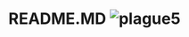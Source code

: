 # README.MD ![plague5](https://user-images.githubusercontent.com/101142431/161846199-5ce77861-b12f-44f3-9acd-7a4668b31ed2.png)
